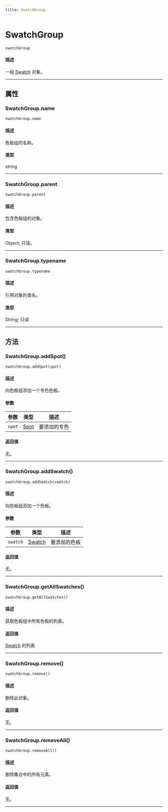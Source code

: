 ```yaml
---
title: SwatchGroup
---
```

# SwatchGroup

`swatchGroup`

#### 描述

一组 [Swatch](.././Swatch) 对象。

---

## 属性

### SwatchGroup.name

`swatchGroup.name`

#### 描述

色板组的名称。

#### 类型

string

---

### SwatchGroup.parent

`swatchGroup.parent`

#### 描述

包含色板组的对象。

#### 类型

Object; 只读。

---

### SwatchGroup.typename

`swatchGroup.typename`

#### 描述

引用对象的类名。

#### 类型

String; 只读

---

## 方法

### SwatchGroup.addSpot()

`swatchGroup.addSpot(spot)`

#### 描述

向色板组添加一个专色色板。

#### 参数

| 参数      |       类型        | 描述   |
| --------- | ----------------- | ----------- |
| `spot`    | [Spot](.././Spot) | 要添加的专色 |

#### 返回值

无。

---

### SwatchGroup.addSwatch()

`swatchGroup.addSwatch(swatch)`

#### 描述

向色板组添加一个色板。

#### 参数

| 参数      |   类型    | 描述   |
| --------- | --------------------- | ----------- |
| `swatch`  | [Swatch](.././Swatch) | 要添加的色板 |

#### 返回值

无。

---

### SwatchGroup.getAllSwatches()

`swatchGroup.getAllSwatches()`

#### 描述

获取色板组中所有色板的列表。

#### 返回值

[Swatch](.././Swatch) 的列表

---

### SwatchGroup.remove()

`swatchGroup.remove()`

#### 描述

删除此对象。

#### 返回值

无。

---

### SwatchGroup.removeAll()

`swatchGroup.removeAll()`

#### 描述

删除集合中的所有元素。

#### 返回值

无。

---
